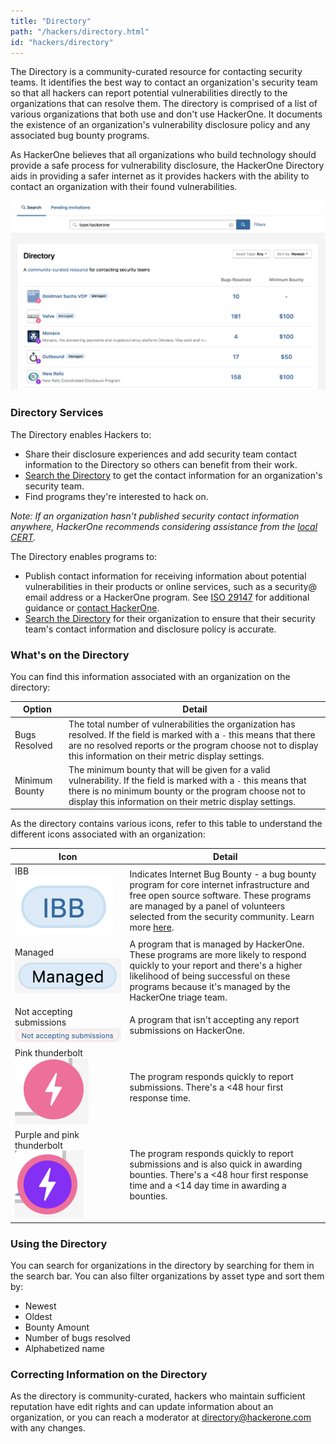 ```yaml
---
title: "Directory"
path: "/hackers/directory.html"
id: "hackers/directory"
---
```


The Directory is a community-curated resource for contacting security teams. It identifies the best way to contact an organization's security team so that all hackers can report potential vulnerabilities directly to the organizations that can resolve them. The directory is comprised of a list of various organizations that both use and don't use HackerOne. It documents the existence of an organization's vulnerability disclosure policy and any associated bug bounty programs.

As HackerOne believes that all organizations who build technology should provide a safe process for vulnerability disclosure, the HackerOne Directory aids in providing a safer internet as it provides hackers with the ability to contact an organization with their found vulnerabilities.

![directory-6](./images/directory-6.png)

### Directory Services
The Directory enables Hackers to:
* Share their disclosure experiences and add security team contact information to the Directory so others can benefit from their work.
* [Search the Directory](https://hackerone.com/directory) to get the contact information for an organization's security team.
* Find programs they're interested to hack on.

*Note: If an organization hasn't published security contact information anywhere, HackerOne recommends considering assistance from the [local CERT](https://www.first.org/members/teams/).*

The Directory enables programs to:
* Publish contact information for receiving information about potential vulnerabilities in their products or online services, such as a security@ email address or a HackerOne program. See [ISO 29147](http://www.iso.org/iso/catalogue_detail.htm?csnumber=45170) for additional guidance or [contact HackerOne](mailto:support@hackerone.com).
* [Search the Directory](https://hackerone.com/directory) for their organization to ensure that their security team's contact information and disclosure policy is accurate. 

### What's on the Directory
You can find this information associated with an organization on the directory:

Option | Detail
------ | ------
Bugs Resolved | The total number of vulnerabilities the organization has resolved. If the field is marked with a `-` this means that there are no resolved reports or the program choose not to display this information on their metric display settings.
Minimum Bounty | The minimum bounty that will be given for a valid vulnerability. If the field is marked with a `-` this means that there is no minimum bounty or the program choose not to display this information on their metric display settings.

As the directory contains various icons, refer to this table to understand the different icons associated with an organization:

Icon | Detail
---- | ------
IBB <br>![directory-3](./images/directory-3.png) | Indicates Internet Bug Bounty - a bug bounty program for core internet infrastructure and free open source software. These programs are managed by a panel of volunteers selected from the security community. Learn more [here](https://www.hackerone.com/internet-bug-bounty).
Managed <br>![directory-4](./images/directory-4.png)</br> | A program that is managed by HackerOne. These programs are more likely to respond quickly to your report and there's a higher likelihood of being successful on these programs because it's managed by the HackerOne triage team. 
Not accepting submissions <br>![directory-5](./images/directory-5.png)| A program that isn't accepting any report submissions on HackerOne. 
Pink thunderbolt <br>![directory-2](./images/directory-2.png)</br> | The program responds quickly to report submissions. There's a <48 hour first response time. 
Purple and pink thunderbolt <br>![directory-1](./images/directory-1.png)</br> | The program responds quickly to report submissions and is also quick in awarding bounties. There's a <48 hour first response time and a <14 day time in awarding a bounties. 

### Using the Directory
You can search for organizations in the directory by searching for them in the search bar. You can also filter organizations by asset type and sort them by: 
* Newest
* Oldest
* Bounty Amount
* Number of bugs resolved
* Alphabetized name

### Correcting Information on the Directory
As the directory is community-curated, hackers who maintain sufficient reputation have edit rights and can update information about an organization, or you can reach a moderator at directory@hackerone.com with any changes. 

